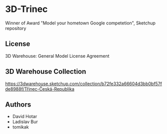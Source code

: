 # 3D-Trinec
Winner of Award "Model your hometown Google competetion", Sketchup repository

## License 
3D Warehouse: General Model License Agreement

## 3D Warehouse Collection
https://3dwarehouse.sketchup.com/collection/b72fe332a66604d3bb0bf57fde8988f/Třinec-Česká-Republika

## Authors
- David Hotar
- Ladislav Bur
- tomikak
